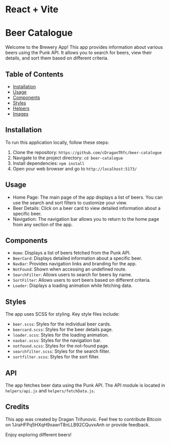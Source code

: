# React + Vite

# Beer Catalogue

Welcome to the Brewery App! This app provides information about various beers using the Punk API. It allows you to search for beers, view their details, and sort them based on different criteria.

## Table of Contents

- [Installation](#installation)
- [Usage](#usage)
- [Components](#components)
- [Styles](#styles)
- [Helpers](#api)
- [Images](#logos)

## Installation

To run this application locally, follow these steps:

1. Clone the repository: `https://github.com/cDraganTRfc/beer-catalogue`
2. Navigate to the project directory: `cd beer-catalogue`
3. Install dependencies: `npm install`
5. Open your web browser and go to `http://localhost:5173/`

## Usage

- Home Page: The main page of the app displays a list of beers. You can use the search and sort filters to customize your view.
- Beer Details: Click on a beer card to view detailed information about a specific beer.
- Navigation: The navigation bar allows you to return to the home page from any section of the app.

## Components

- `Home`: Displays a list of beers fetched from the Punk API.
- `BeerCard`: Displays detailed information about a specific beer.
- `NavBar`: Provides navigation links and branding for the app.
- `NotFound`: Shown when accessing an undefined route.
- `SearchFilter`: Allows users to search for beers by name.
- `SortFilter`: Allows users to sort beers based on different criteria.
- `Loader`: Displays a loading animation while fetching data.

## Styles

The app uses SCSS for styling. Key style files include:

- `beer.scss`: Styles for the individual beer cards.
- `beercard.scss`: Styles for the beer details page.
- `loader.scss`: Styles for the loading animation.
- `navbar.scss`: Styles for the navigation bar.
- `notfound.scss`: Styles for the not-found page.
- `searchfilter.scss`: Styles for the search filter.
- `sortfilter.scss`: Styles for the sort filter.

## API

The app fetches beer data using the Punk API. The API module is located in `helpers/api.js` and `helpers/fetchData.js`.

## Credits

This app was created by Dragan Trifunovic. Feel free to contribute Bitcoin on 1JraHFPq5HXqH9xawrT8nLLB92CQuvxAnh or provide feedback.

Enjoy exploring different beers!